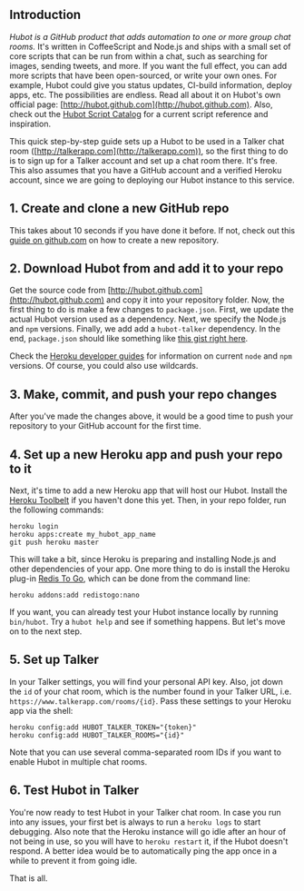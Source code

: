 ## Introduction

_Hubot is a GitHub product that adds automation to one or more group chat rooms._ It's written in CoffeeScript and Node.js and ships with a small set of core scripts that can be run from within a chat, such as searching for images, sending tweets, and more. If you want the full effect, you can add more scripts that have been open-sourced, or write your own ones. For example, Hubot could give you status updates, CI-build information, deploy apps, etc. The possibilities are endless. Read all about it on Hubot's own official page: [http://hubot.github.com](http://hubot.github.com). Also, check out the [Hubot Script Catalog](http://hubot-script-catalog.herokuapp.com) for a current script reference and inspiration.

This quick step-by-step guide sets up a Hubot to be used in a Talker chat room ([http://talkerapp.com](http://talkerapp.com)), so the first thing to do is to sign up for a Talker account and set up a chat room there. It's free. This also assumes that you have a GitHub account and a verified Heroku account, since we are going to deploying our Hubot instance to this service.

## 1. Create and clone a new GitHub repo

This takes about 10 seconds if you have done it before. If not, check out this [guide on github.com](https://help.github.com/articles/create-a-repo) on how to create a new repository.

## 2. Download Hubot from and add it to your repo

Get the source code from [http://hubot.github.com](http://hubot.github.com) and copy it into your repository folder. Now, the first thing to do is make a few changes to `package.json`. First, we update the actual Hubot version used as a dependency. Next, we specify the Node.js and `npm` versions. Finally, we add add a `hubot-talker` dependency. In the end, `package.json` should like something like [this gist right here](https://gist.github.com/indrode/5014705).

Check the [Heroku developer guides](https://devcenter.heroku.com/articles/nodejs-versions) for information on current `node` and `npm` versions. Of course, you could also use wildcards.

## 3. Make, commit, and push your repo changes

After you've made the changes above, it would be a good time to push your repository to your GitHub account for the first time.

## 4. Set up a new Heroku app and push your repo to it

Next, it's time to add a new Heroku app that will host our Hubot. Install the [Heroku Toolbelt](https://toolbelt.heroku.com) if you haven't done this yet. Then, in your repo folder, run the following commands:

    heroku login
    heroku apps:create my_hubot_app_name
    git push heroku master

This will take a bit, since Heroku is preparing and installing Node.js and other dependencies of your app. One more thing to do is install the Heroku plug-in [Redis To Go](https://addons.heroku.com/redistogo), which can be done from the command line:

    heroku addons:add redistogo:nano

If you want, you can already test your Hubot instance locally by running `bin/hubot`. Try a `hubot help` and see if something happens. But let's move on to the next step.

## 5. Set up Talker

In your Talker settings, you will find your personal API key. Also, jot down the `id` of your chat room, which is the number found in your Talker URL, i.e. `https://www.talkerapp.com/rooms/{id}`. Pass these settings to your Heroku app via the shell:

    heroku config:add HUBOT_TALKER_TOKEN="{token}"
    heroku config:add HUBOT_TALKER_ROOMS="{id}"

Note that you can use several comma-separated room IDs if you want to enable Hubot in multiple chat rooms.

## 6. Test Hubot in Talker

You're now ready to test Hubot in your Talker chat room. In case you run into any issues, your first bet is always to run a `heroku logs` to start debugging. Also note that the Heroku instance will go idle after an hour of not being in use, so you will have to `heroku restart` it, if the Hubot doesn't respond. A better idea would be to automatically ping the app once in a while to prevent it from going idle.

That is all.
